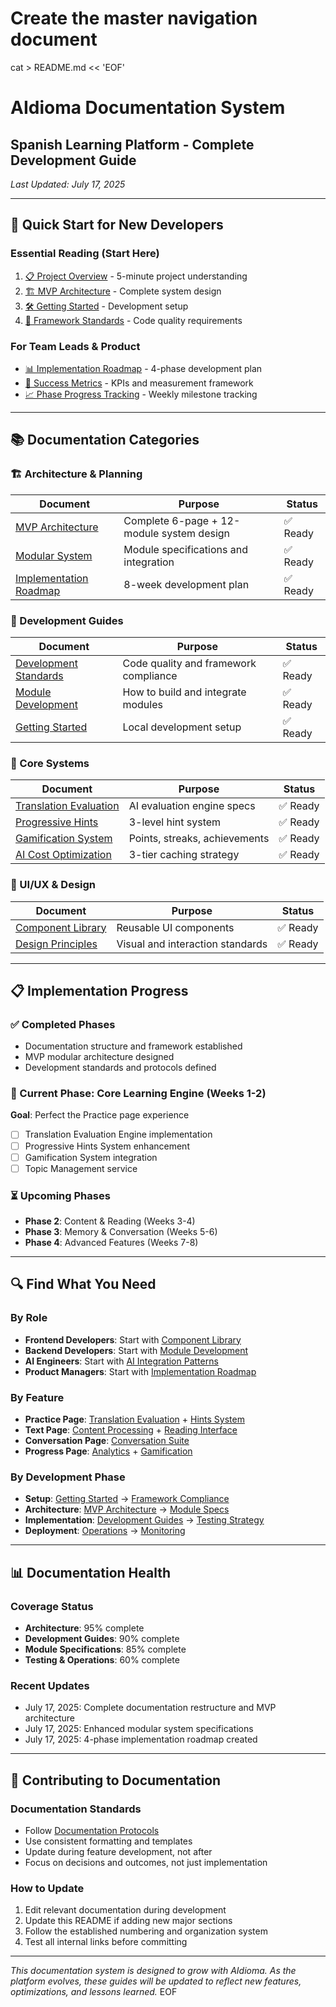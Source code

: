 # Create the master navigation document
cat > README.md << 'EOF'
# AIdioma Documentation System
## Spanish Learning Platform - Complete Development Guide

*Last Updated: July 17, 2025*

---

## 🚀 Quick Start for New Developers

### **Essential Reading (Start Here)**
1. [📋 Project Overview](./OVERVIEW.md) - 5-minute project understanding
2. [🏗️ MVP Architecture](./03-architecture/mvp-architecture.md) - Complete system design
3. [🛠️ Getting Started](./05-development/getting-started.md) - Development setup
4. [📐 Framework Standards](./04-protocols/framework-compliance.md) - Code quality requirements

### **For Team Leads & Product**
- [📊 Implementation Roadmap](./02-planning/implementation-roadmap.md) - 4-phase development plan
- [🎯 Success Metrics](./02-planning/success-criteria.md) - KPIs and measurement framework
- [📈 Phase Progress Tracking](./02-planning/phases/) - Weekly milestone tracking

---

## 📚 Documentation Categories

### **🏗️ Architecture & Planning**
| Document | Purpose | Status |
|----------|---------|---------|
| [MVP Architecture](./03-architecture/mvp-architecture.md) | Complete 6-page + 12-module system design | ✅ Ready |
| [Modular System](./03-architecture/modular-system.md) | Module specifications and integration | ✅ Ready |
| [Implementation Roadmap](./02-planning/implementation-roadmap.md) | 8-week development plan | ✅ Ready |

### **🔧 Development Guides**
| Document | Purpose | Status |
|----------|---------|---------|
| [Development Standards](./04-protocols/development-standards.md) | Code quality and framework compliance | ✅ Ready |
| [Module Development](./05-development/module-development.md) | How to build and integrate modules | ✅ Ready |
| [Getting Started](./05-development/getting-started.md) | Local development setup | ✅ Ready |

### **🧠 Core Systems**
| Document | Purpose | Status |
|----------|---------|---------|
| [Translation Evaluation](./03-architecture/modules/translation-evaluation.md) | AI evaluation engine specs | ✅ Ready |
| [Progressive Hints](./07-learning-algorithms/progressive-hints.md) | 3-level hint system | ✅ Ready |
| [Gamification System](./07-learning-algorithms/gamification-system.md) | Points, streaks, achievements | ✅ Ready |
| [AI Cost Optimization](./08-ai-integration/cost-optimization.md) | 3-tier caching strategy | ✅ Ready |

### **🎨 UI/UX & Design**
| Document | Purpose | Status |
|----------|---------|---------|
| [Component Library](./06-design-system/component-library.md) | Reusable UI components | ✅ Ready |
| [Design Principles](./06-design-system/design-principles.md) | Visual and interaction standards | ✅ Ready |

---

## 📋 Implementation Progress

### **✅ Completed Phases**
- Documentation structure and framework established
- MVP modular architecture designed
- Development standards and protocols defined

### **🔄 Current Phase: Core Learning Engine (Weeks 1-2)**
**Goal**: Perfect the Practice page experience
- [ ] Translation Evaluation Engine implementation
- [ ] Progressive Hints System enhancement  
- [ ] Gamification System integration
- [ ] Topic Management service

### **⏳ Upcoming Phases**
- **Phase 2**: Content & Reading (Weeks 3-4)
- **Phase 3**: Memory & Conversation (Weeks 5-6)  
- **Phase 4**: Advanced Features (Weeks 7-8)

---

## 🔍 Find What You Need

### **By Role**
- **Frontend Developers**: Start with [Component Library](./06-design-system/component-library.md)
- **Backend Developers**: Start with [Module Development](./05-development/module-development.md)
- **AI Engineers**: Start with [AI Integration Patterns](./08-ai-integration/)
- **Product Managers**: Start with [Implementation Roadmap](./02-planning/implementation-roadmap.md)

### **By Feature**
- **Practice Page**: [Translation Evaluation](./03-architecture/modules/translation-evaluation.md) + [Hints System](./07-learning-algorithms/progressive-hints.md)
- **Text Page**: [Content Processing](./09-content-management/content-processing.md) + [Reading Interface](./06-design-system/reading-interface.md)
- **Conversation Page**: [Conversation Suite](./03-architecture/modules/conversation-suite.md)
- **Progress Page**: [Analytics](./07-learning-algorithms/analytics/) + [Gamification](./07-learning-algorithms/gamification-system.md)

### **By Development Phase**
- **Setup**: [Getting Started](./05-development/getting-started.md) → [Framework Compliance](./04-protocols/framework-compliance.md)
- **Architecture**: [MVP Architecture](./03-architecture/mvp-architecture.md) → [Module Specs](./03-architecture/modules/)
- **Implementation**: [Development Guides](./05-development/) → [Testing Strategy](./10-testing/)
- **Deployment**: [Operations](./12-operations/) → [Monitoring](./12-operations/monitoring/)

---

## 📊 Documentation Health

### **Coverage Status**
- **Architecture**: 95% complete
- **Development Guides**: 90% complete  
- **Module Specifications**: 85% complete
- **Testing & Operations**: 60% complete

### **Recent Updates**
- July 17, 2025: Complete documentation restructure and MVP architecture
- July 17, 2025: Enhanced modular system specifications
- July 17, 2025: 4-phase implementation roadmap created

---

## 🤝 Contributing to Documentation

### **Documentation Standards**
- Follow [Documentation Protocols](./04-protocols/documentation-protocols.md)
- Use consistent formatting and templates
- Update during feature development, not after
- Focus on decisions and outcomes, not just implementation

### **How to Update**
1. Edit relevant documentation during development
2. Update this README if adding new major sections
3. Follow the established numbering and organization system
4. Test all internal links before committing

---

*This documentation system is designed to grow with AIdioma. As the platform evolves, these guides will be updated to reflect new features, optimizations, and lessons learned.*
EOF